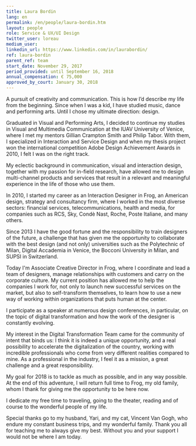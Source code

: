 ```yaml
---
title: Laura Bordin
lang: en
permalink: /en/people/laura-bordin.htm
layout: people
role: Service & UX/UI Design
twitter_user: loreau
medium_user: 
linkedin_url: https://www.linkedin.com/in/laurabordin/
ref: laura-bordin
parent_ref: team
start_date: November 29, 2017
period_provided: until September 16, 2018
annual_compensation: € 75,000
approved_by_court: January 30, 2018
---
```

A pursuit of creativity and communication. This is how I’d describe my life from the beginning. Since when I was a kid, I have studied music, dance and performing arts. Until I chose my ultimate direction: design.

Graduated in Visual and Performing Arts, I decided to continue my studies in Visual and Multimedia Communication at the IUAV University of Venice, where I met my mentors Gillian Crampton Smith and Philip Tabor. With them, I specialized in Interaction and Service Design and when my thesis project won the international competition Adobe Design Achievement Awards in 2010, I felt I was on the right track.

My eclectic background in communication, visual and interaction design, together with my passion for in-field research, have allowed me to design multi-channel products and services that result in a relevant and meaningful experience in the life of those who use them.

In 2010, I started my career as an Interaction Designer in Frog, an American design, strategy and consultancy firm, where I worked in the most diverse sectors: financial services, telecommunications, health and media, for companies such as RCS, Sky, Condè Nast, Roche, Poste Italiane, and many others.

Since 2013 I have the good fortune and the responsibility to train designers of the future, a challenge that has given me the opportunity to collaborate with the best design (and not only) universities such as the Polytechnic of Milan, Digital Accademia in Venice, the Bocconi University in Milan, and SUPSI in Switzerland.

Today I'm Associate Creative Director in Frog, where I coordinate and lead a team of designers, manage relationships with customers and carry on the corporate culture. My current position has allowed me to help the companies I work for, not only to launch new successful services on the market, but also to self-transform themselves, to learn how to use a new way of working within organizations that puts human at the center.

I participate as a speaker at numerous design conferences, in particular, on the topic of digital transformation and how the work of the designer is constantly evolving.

My interest in the Digital Transformation Team came for the community of intent that binds us: I think it is indeed a unique opportunity, and a real possibility to accelerate the digitalization of the country, working with incredible professionals who come from very different realities compared to mine. As a professional in the industry, I feel it as a mission, a great challenge and a great responsibility.

My goal for 2018 is to tackle as much as possible, and in any way possible. At the end of this adventure, I will return full time to Frog, my old family, whom I thank for giving me the opportunity to be here now.

I dedicate my free time to traveling, going to the theater, reading and of course to the wonderful people of my life.

Special thanks go to my husband, Yari, and my cat, Vincent Van Gogh, who endure my constant business trips, and my wonderful family.
Thank you all for teaching me to always give my best. Without you and your support I would not be where I am today.